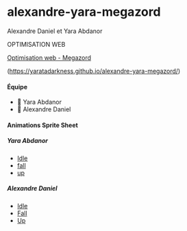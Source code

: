 # alexandre-yara-megazord

Alexandre Daniel et Yara Abdanor

OPTIMISATION WEB

[Optimisation web - Megazord](https://smnarnold.com/projets/megazord)

(https://yaratadarkness.github.io/alexandre-yara-megazord/)


<h4>Équipe</h4>

- 🔴 Yara Abdanor
- 🔵 Alexandre Daniel

<h4>Animations Sprite Sheet</h4>

<h5>Yara Abdanor</h5>

- [Idle](https://codepen.io/Yarata/pen/KKZxzPE)
- [fall](https://codepen.io/Yarata/pen/JjMaVMg)
- [up](https://codepen.io/Yarata/pen/MWrqRZZ)

<h5>Alexandre Daniel</h5>

- [Idle](https://codepen.io/PouPou/pen/yLpRyYp)
- [Fall](https://codepen.io/PouPou/pen/Exodamr)
- [Up](https://codepen.io/PouPou/pen/NWXOPgv)
